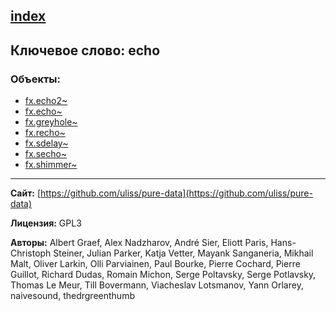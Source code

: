 [index](../index.html)
---

## Ключевое слово: echo

### Объекты:
* [fx.echo2~](../fx.echo2~.html)
* [fx.echo~](../fx.echo~.html)
* [fx.greyhole~](../fx.greyhole~.html)
* [fx.recho~](../fx.recho~.html)
* [fx.sdelay~](../fx.sdelay~.html)
* [fx.secho~](../fx.secho~.html)
* [fx.shimmer~](../fx.shimmer~.html)

---
**Сайт:** [https://github.com/uliss/pure-data](https://github.com/uliss/pure-data)

**Лицензия:** GPL3

**Авторы:** Albert Graef, Alex Nadzharov, André Sier, Eliott Paris, Hans-Christoph Steiner, Julian Parker, Katja Vetter, Mayank Sanganeria, Mikhail Malt, Oliver Larkin, Olli Parviainen, Paul Bourke, Pierre Cochard, Pierre Guillot, Richard Dudas, Romain Michon, Serge Poltavsky, Serge Potlavsky, Thomas Le Meur, Till Bovermann, Viacheslav Lotsmanov, Yann Orlarey, naivesound, thedrgreenthumb
